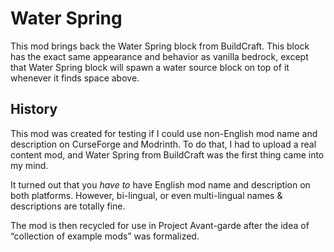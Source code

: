 # Water Spring

This mod brings back the Water Spring block from BuildCraft. 
This block has the exact same appearance and behavior as vanilla bedrock, except that Water Spring block will 
spawn a water source block on top of it whenever it finds space above.

## History

This mod was created for testing if I could use non-English mod name and description on CurseForge and Modrinth. 
To do that, I had to upload a real content mod, and Water Spring from BuildCraft was the first thing came into my 
mind. 

It turned out that you *have to* have English mod name and description on both platforms. However, bi-lingual, or 
even multi-lingual names & descriptions are totally fine. 

The mod is then recycled for use in Project Avant-garde after the idea of “collection of example mods” was formalized.